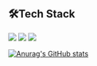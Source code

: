 🛠Tech Stack
---
<img src="https://img.shields.io/badge/Python-3766AB?style=flat-square&logo=Python&logoColor=white"/></a>
<img src="https://img.shields.io/badge/HTML-3766AB?style=flat-square&logo=HTML5&logoColor=white"/></a>
<img src="https://img.shields.io/badge/CSS-1572B6?style=flat-square&logo=CSS3&logoColor=white"/></a>

[![Anurag's GitHub stats](https://github-readme-stats.vercel.app/api?username=novice-hero)](https://github.com/anuraghazra/github-readme-stats)
